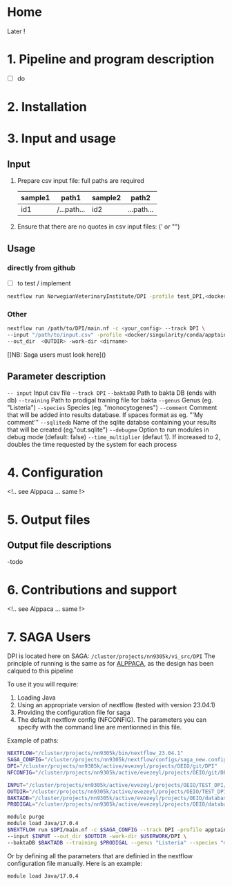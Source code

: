 <!-- following håkons wiki ... need to finish then we can put in wiki -->

# Home

Later !

# 1. Pipeline and program description

- [ ] do

# 2. Installation

# 3. Input and usage

## Input

1. Prepare csv input file: full paths are required

   | sample1 | path1       | sample2 | path2      |
   | ------- | ----------- | ------- | ---------- |
   | id1     | /...path... | id2     | ...path... |

2. Ensure that there are no quotes in csv input files: (' or "")

## Usage

### directly from github

- [ ] to test / implement

```bash
nextflow run NorwegianVeterinaryInstitute/DPI -profile test_DPI,<docker/singularity/conda/apptainer> --out_dir  <OUTDIR>
```

### Other

```bash
nextflow run /path/to/DPI/main.nf -c <your_config> --track DPI \
--input "/path/to/input.csv" -profile <docker/singularity/conda/apptainer> \
--out_dir  <OUTDIR> -work-dir <dirname>
```

[]NB: Saga users must look here]()

<!-- planned more track so ...-->

## Parameter description

`-- input`   Input csv file
`--track DPI`
`--baktaDB`         Path to bakta DB (ends with db)
`--training`        Path to prodigal training file for bakta
`--genus`           Genus (eg. "Listeria")
`--species`         Species (eg. "monocytogenes")
`--comment`         Comment that will be added into results database. If spaces format as eg. "'My comment'" 
`--sqlitedb`        Name of the sqlite databse containing your results that will be created (eg."out.sqlite")
`--debugme`         Option to run modules in debug mode (default: false)
`--time_multiplier`    (defaut 1). If increased to 2, doubles the time requested by the system for each process

# 4. Configuration

<!.. see Alppaca ... same !>

# 5. Output files

## Output file descriptions

-todo

# 6. Contributions and support

<!.. see Alppaca ... same !>

# 7. SAGA Users

DPI is located here on SAGA: `/cluster/projects/nn9305k/vi_src/DPI`
The principle of running is the same as for [ALPPACA](https://github.com/NorwegianVeterinaryInstitute/ALPPACA), as the design has been calqued to this pipeline 

To use it you will require: 
1. Loading Java
2. Using an appropriate version of nextflow (tested with version 23.04.1) 
3. Providing the configuration file for saga 
4. The default nextflow config (NFCONFIG). The parameters you can specify with the command line are mentionned in this file.


Example of paths: 
```bash 
NEXTFLOW="/cluster/projects/nn9305k/bin/nextflow_23.04.1"
SAGA_CONFIG="/cluster/projects/nn9305k/nextflow/configs/saga_new.config"
DPI="/cluster/projects/nn9305k/active/evezeyl/projects/OEIO/git/DPI"
NFCONFIG="/cluster/projects/nn9305k/active/evezeyl/projects/OEIO/git/DPI/nextflow.config"

INPUT="/cluster/projects/nn9305k/active/evezeyl/projects/OEIO/TEST_DPI/single_test.csv"
OUTDIR="/cluster/projects/nn9305k/active/evezeyl/projects/OEIO/TEST_DPI/TEST"
BAKTADB="/cluster/projects/nn9305k/active/evezeyl/projects/OEIO/databases/bakta/db"
PRODIGAL="/cluster/projects/nn9305k/active/evezeyl/projects/OEIO/databases/Listeria_monocytogenes.trn"

```

```bash
module purge
module load Java/17.0.4
$NEXTFLOW run $DPI/main.nf -c $SAGA_CONFIG --track DPI -profile apptainer  \
--input $INPUT --out_dir $OUTDIR -work-dir $USERWORK/DPI \
--baktaDB $BAKTADB --training $PRODIGAL --genus "Listeria" --species "monocytogenes" --sqlitedb "test.sqlite" -resume


```

Or by defining all the parameters that are definied in the nextflow configuration file manually. Here is an example: 

```bash
module load Java/17.0.4



```


<!--
Testing purpose only

```bash
nextflow run $DPI -c $SAGA_CONFIG --track DPI
-profile apptainer --out_dir  <OUTDIR> -work-dir <dirname>
```

## Profiles

Singularity has been decomissioned. The profile to use is `apptainer`

Make sure that this has been added to your `~/.bashrc` file:

```bash
export NXF_SINGULARITY_CACHEDIR=${USERWORK}/images
export SINGULARITY_CACHEDIR=${USERWORK}/images
export NXF_APPTAINER_CACHEDIR=${USERWORK}/images
export APPTAINER_CACHEDIR=${USERWORK}/images
```

# Relics Eve to do ....

## Enhancement - Solutions to find

Test local
cd /home/evfi/Documents/TEMP_GITS/DPI

nextflow run main.nf --track DPI -profile test_work_local,conda --out_dir NFTEST

nextflow run main.nf -c nextflow.config -profile singularity \
--track DPI \
--input /home/evfi/Documents/TEMP_GITS/DPI/assets/data/singlepair_local.csv \
--baktaDB /run/media/evfi/4T/DATABASES/bakta/db \
--training /run/media/evfi/4T/DATABASES/Listeria_monocytogenes.trn \
--genus Listeria \
--species monocytogenes --out_dir NFTEST

 --resume

- [ ] how to make it take relative paths from input ?
- [ ] avoid doing annotation twice when same sample appear several times. Can also use same procedure for vcf annotator
- [ ] modify nf pipeline bakta (so it need only to be done once for each sample if several pairs contain same sample)
- [ ] see issues (enhancement)
--> 